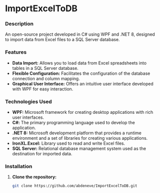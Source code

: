 # ImportExcelToDB

### Description
An open-source project developed in C# using WPF and .NET 8, designed to import data from Excel files to a SQL Server database.

### Features
* **Data Import:** Allows you to load data from Excel spreadsheets into tables in a SQL Server database.
* **Flexible Configuration:** Facilitates the configuration of the database connection and column mapping.
* **Graphical User Interface:** Offers an intuitive user interface developed with WPF for easy interaction.

### Technologies Used
* **WPF:** Microsoft framework for creating desktop applications with rich user interfaces.
* **C#:** The primary programming language used to develop the application.
* **.NET 8:** Microsoft development platform that provides a runtime environment and a set of libraries for creating various applications.
* **IronXL.Excel:** Library used to read and write Excel files.
* **SQL Server:** Relational database management system used as the destination for imported data.

### Installation
1. **Clone the repository:**
   ```bash
   git clone https://github.com/abdeneve/ImportExcelToDB.git

